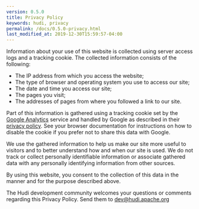 ```yaml
---
version: 0.5.0
title: Privacy Policy
keywords: hudi, privacy
permalink: /docs/0.5.0-privacy.html
last_modified_at: 2019-12-30T15:59:57-04:00
---
```


Information about your use of this website is collected using server access logs and a tracking cookie.
The collected information consists of the following:

* The IP address from which you access the website;
* The type of browser and operating system you use to access our site;
* The date and time you access our site;
* The pages you visit;
* The addresses of pages from where you followed a link to our site.

Part of this information is gathered using a tracking cookie set by the [Google Analytics](http://www.google.com/analytics) service and handled by Google as described in their [privacy policy](http://www.google.com/privacy.html). See your browser documentation for instructions on how to disable the cookie if you prefer not to share this data with Google.

We use the gathered information to help us make our site more useful to visitors and to better understand how and when our site is used. We do not track or collect personally identifiable information or associate gathered data with any personally identifying information from other sources.

By using this website, you consent to the collection of this data in the manner and for the purpose described above.

The Hudi development community welcomes your questions or comments regarding this Privacy Policy. Send them to dev@hudi.apache.org
